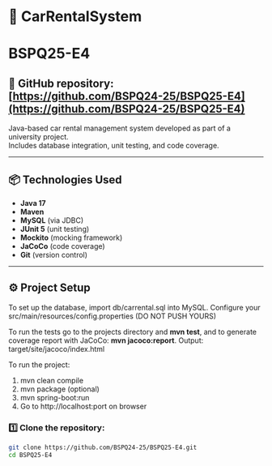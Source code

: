 # 🚗 CarRentalSystem
# BSPQ25-E4


## 📁 GitHub repository: [https://github.com/BSPQ24-25/BSPQ25-E4](https://github.com/BSPQ24-25/BSPQ25-E4)


Java-based car rental management system developed as part of a university project.  
Includes database integration, unit testing, and code coverage.

---

## 📦 Technologies Used

- **Java 17**
- **Maven**
- **MySQL** (via JDBC)
- **JUnit 5** (unit testing)
- **Mockito** (mocking framework)
- **JaCoCo** (code coverage)
- **Git** (version control)

---

## ⚙️ Project Setup
To set up the database, import db/carrental.sql into MySQL.
Configure your src/main/resources/config.properties (DO NOT PUSH YOURS)

To run the tests go to the projects directory and **mvn test**, and to generate coverage report with JaCoCo: **mvn jacoco:report**.
Output: target/site/jacoco/index.html

To run the project:

1. mvn clean compile
2. mvn package (optional)
3. mvn spring-boot:run
4. Go to http://localhost:port on browser



### 1️⃣ Clone the repository:
```bash
git clone https://github.com/BSPQ24-25/BSPQ25-E4.git
cd BSPQ25-E4

